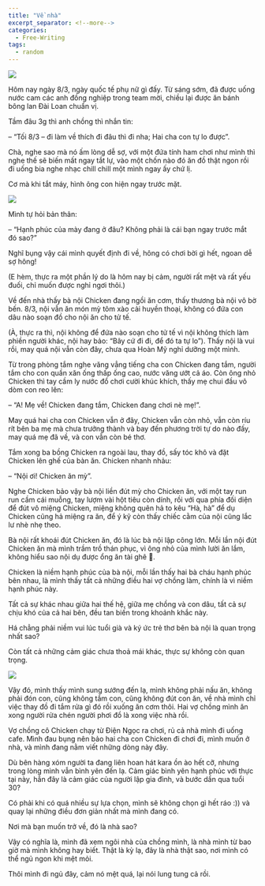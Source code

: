 ```yaml
---
title: "Về nhà"
excerpt_separator: <!--more-->
categories:
  - Free-Writing
tags:
  - random
---
```


![](assets/images/2021/03/2021-03-ve-nha.webp)


Hôm nay ngày 8/3, ngày quốc tế phụ nữ gì đấy. Từ sáng sớm, đã được uống nước cam các anh đồng nghiệp trong team mời, chiều lại được ăn bánh bông lan Đài Loan chuẩn vị. 

Tầm đâu 3g thì anh chồng thì nhắn tin: 

– “Tối 8/3 – đi làm về thích đi đâu thì đi nha; Hai cha con tự lo được”.

Chà, nghe sao mà nó ấm lòng dễ sợ, với một đứa tính ham chơi như mình thì nghe thế sẽ biến mất ngay tắt lự, vào một chốn nào đó ăn đồ thật ngon rồi đi uống bia nghe nhạc chill chill một mình ngay ấy chứ lị.

Cơ mà khi tắt máy, hình ông con hiện ngay trước mặt.

![](assets/images/2021/03/2021-03-08-ve-nha-1.webp)

Mình tự hỏi bản thân: 

– “Hạnh phúc của mày đang ở đâu? Không phải là cái bạn ngay trước mắt đó sao?”

Nghĩ bụng vậy cái mình quyết định đi về, hông có chơi bời gì hết, ngoan dễ sợ hông! 

(E hèm, thực ra một phần lý do là hôm nay bị cảm, người rất mệt và rất yếu đuối, chỉ muốn được nghỉ ngơi thôi.)

Về đến nhà thấy bà nội Chicken đang ngồi ăn cơm, thấy thương bà nội vô bờ bến. 8/3, nội vẫn ăn món mỳ tôm xào cải huyền thoại, không có đứa con dâu nào soạn đồ cho nội ăn cho tử tế.

(À, thực ra thì, nội không để đứa nào soạn cho tử tế vì nội không thích làm phiền người khác, nội hay bảo: “Bây cứ đi đi, để đó ta tự lo”). Thấy nội là vui rồi, may quá nội vẫn còn đây, chưa qua Hoàn Mỹ nghỉ dưỡng một mình.

Từ trong phòng tắm nghe văng vẳng tiếng cha con Chicken đang tắm, người tắm cho con quần xăn ống thấp ống cao, nước văng ướt cả áo. Còn ông nhỏ Chicken thì tay cầm ly nước đổ chơi cười khúc khích, thấy mẹ chui đầu vô dòm con reo lên: 

– “A! Mẹ về! Chicken đang tắm, Chicken đang chơi nè mẹ!”. 

May quá hai cha con Chicken vẫn ở đây, Chicken vẫn còn nhỏ, vẫn còn ríu rít bên ba mẹ mà chưa trưởng thành và bay đến phương trời tự do nào đấy, may quá mẹ đã về, và con vẫn còn bé thơ.

Tắm xong ba bồng Chicken ra ngoài lau, thay đồ, sấy tóc khô và đặt Chicken lên ghế của bàn ăn. Chicken nhanh nhảu: 

– “Nội ơi! Chicken ăn mỳ”.

Nghe Chicken bảo vậy bà nội liền đút mỳ cho Chicken ăn, với một tay run run cầm cái muỗng, tay lượm vài hột tiêu còn dính, rồi với qua phía đối diện để đút vô miệng Chicken, miệng không quên hả to kêu “Hà, hà” để dụ Chicken cũng hả miệng ra ăn, để ý kỹ còn thấy chiếc cằm của nội cũng lắc lư nhè nhẹ theo.

Bà nội rất khoái đút Chicken ăn, đó là lúc bà nội lập công lớn. Mỗi lần nội đút Chicken ăn mà mình trầm trồ thán phục, vì ông nhỏ của mình lười ăn lắm, không hiểu sao nội dụ được ổng ăn tài ghê 🥳.

Chicken là niềm hạnh phúc của bà nội, mỗi lần thấy hai bà cháu hạnh phúc bên nhau, là mình thấy tất cả những điều hai vợ chồng làm, chính là vì niềm hạnh phúc này.

Tất cả sự khác nhau giữa hai thế hệ, giữa mẹ chồng và con dâu, tất cả sự chịu khó của cả hai bên, đều tan biến trong khoảnh khắc này. 

Há chẳng phải niềm vui lúc tuổi già và ký ức trẻ thơ bên bà nội là quan trọng nhất sao? 

Còn tất cả những cảm giác chưa thoả mái khác, thực sự không còn quan trọng.

![](assets/images/2021/03/2021-03-08-ve-nha-2.webp)

Vậy đó, mình thấy mình sung sướng đến lạ, mình không phải nấu ăn, không phải đón con, cũng không tắm con, cũng không đút con ăn, về nhà mình chỉ việc thay đồ đi tắm rửa gì đó rồi xuống ăn cơm thôi. Hai vợ chồng mình ăn xong người rửa chén người phơi đồ là xong việc nhà rồi.

Vợ chồng cô Chicken chạy từ Điện Ngọc ra chơi, rủ cả nhà mình đi uống cafe. Mình đau bụng nên bảo hai cha con Chicken đi chơi đi, mình muốn ở nhà, và mình đang nằm viết những dòng này đây.

Dù bên hàng xóm người ta đang liên hoan hát kara ồn ào hết cỡ, nhưng trong lòng mình vẫn bình yên đến lạ. Cảm giác bình yên hạnh phúc với thực tại này, hẳn đây là cảm giác của người lập gia đình, và bước dần qua tuổi 30?

Có phải khi có quá nhiều sự lựa chọn, mình sẽ không chọn gì hết ráo :)) và quay lại những điều đơn giản nhất mà mình đang có.

Nơi mà bạn muốn trở về, đó là nhà sao?

Vậy có nghĩa là, mình đã xem ngôi nhà của chồng mình, là nhà mình từ bao giờ mà mình không hay biết. Thật là kỳ lạ, đây là nhà thật sao, nơi mình có thể ngủ ngon khi mệt mỏi.

Thôi mình đi ngủ đây, cảm nó mệt quá, lại nói lung tung cả rồi.